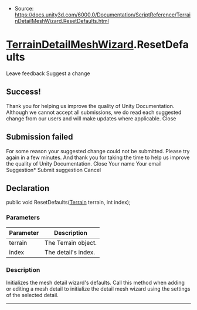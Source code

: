 * Source: https://docs.unity3d.com/6000.0/Documentation/ScriptReference/TerrainDetailMeshWizard.ResetDefaults.html

#  [TerrainDetailMeshWizard](https://docs.unity3d.com/6000.0/Documentation/ScriptReference/TerrainDetailMeshWizard.html).ResetDefaults
Leave feedback
Suggest a change
## Success!
Thank you for helping us improve the quality of Unity Documentation. Although we cannot accept all submissions, we do read each suggested change from our users and will make updates where applicable.
Close
## Submission failed
For some reason your suggested change could not be submitted. Please <a>try again</a> in a few minutes. And thank you for taking the time to help us improve the quality of Unity Documentation.
Close
Your name Your email Suggestion* Submit suggestion
Cancel
## Declaration
public void ResetDefaults([Terrain](https://docs.unity3d.com/6000.0/Documentation/ScriptReference/Terrain.html) terrain, int index); 
### Parameters
Parameter | Description  
---|---  
terrain | The Terrain object.  
index | The detail's index.  
### Description
Initializes the mesh detail wizard's defaults.
Call this method when adding or editing a mesh detail to initialize the detail mesh wizard using the settings of the selected detail. 
* * *
